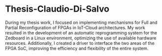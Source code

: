 # Thesis-Claudio-Di-Salvo
During my thesis work, I focused on implementing mechanisms for Full and Partial Reconfiguration of FPGAs in IoT-Cloud architectures. My work resulted in the development of an automatic reprogramming system for the Zedboard in a Linux environment, optimizing the use of available hardware resources. Additionally, I created a driver to interface the two areas of the FPGA SoC, improving the efficiency and flexibility of the entire system.
